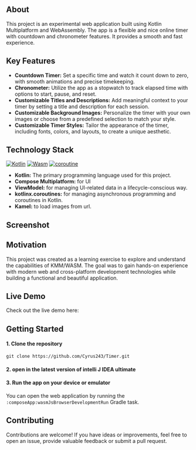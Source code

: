 
## About
This project is an experimental web application built using Kotlin Multiplatform and WebAssembly. The app is a flexible and nice online timer with countdown and chronometer features. It provides a smooth and fast experience.

## Key Features

- **Countdown Timer:** Set a specific time and watch it count down to zero, with smooth animations and precise timekeeping.
- **Chronometer:** Utilize the app as a stopwatch to track elapsed time with options to start, pause, and reset.
- **Customizable Titles and Descriptions:** Add meaningful context to your timer by setting a title and description for each session.
- **Customizable Background Images:** Personalize the timer with your own images or choose from a predefined selection to match your style.
- **Customizable Timer Styles:** Tailor the appearance of the timer, including fonts, colors, and layouts, to create a unique aesthetic.

## Technology Stack

[![Kotlin][kotlin-image]][kotlin-url]
[![Wasm][wasm-image]][wasm-url]
[![coroutine][coroutines-image]][coroutines-url]

- **Kotlin:** The primary programming language used for this project.
- **Compose Multiplatform:** for UI
- **ViewModel:** for managing UI-related data in a lifecycle-conscious way.
- **kotlinx.coroutines:** for managing asynchronous programming and coroutines in Kotlin.
- **Kamel:** to load images from url.

## Screenshot

## Motivation
This project was created as a learning exercise to explore and understand the capabilities of KMM/WASM. The goal was to gain hands-on experience with modern web and cross-platform development technologies while building a functional and beautiful application.
## Live Demo
Check out the live demo here: 

## Getting Started

#### 1. Clone the repository

```shell
git clone https://github.com/Cyrus243/Timer.git
```

#### 2. open in the latest version of intelli J IDEA ultimate

#### 3. Run the app on your device or emulator
You can open the web application by running the `:composeApp:wasmJsBrowserDevelopmentRun` Gradle task.


## Contributing 
Contributions are welcome! If you have ideas or improvements, feel free to open an issue, provide valuable feedback or submit a pull request.






[kotlin-image]: https://img.shields.io/badge/kotlin-multiplatform?style=for-the-badge&logo=kotlin&color=%2326282c
[wasm-image]: https://img.shields.io/badge/wasm-2?style=for-the-badge&logo=webassembly&color=%23eaecf0
[coroutines-image]: https://img.shields.io/badge/kotlinx.Coroutines-3?style=for-the-badge&logo=Coroutines&color=%2326282c


[kotlin-url]: https://kotlinlang.org/docs/wasm-overview.html
[wasm-url]: https://webassembly.org/
[coroutines-url]: https://kotlinlang.org/docs/coroutines-overview.html